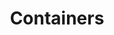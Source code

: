---
type: "module"
title: "Containers"
description: "Learn about containers, their architecture, and how they differ from traditional virtualization methods."
weight: 2
tags: ["containers", "kubernetes"]
categories: "kubernetes"
level: "beginner"
---